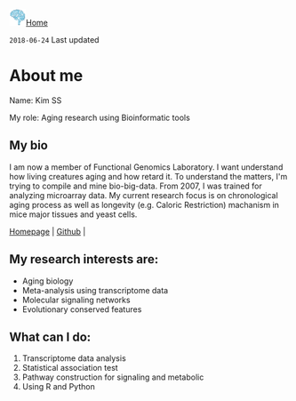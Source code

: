 <a href="https://kisudsoe.github.io"><img src="img/favicon.png" width="30px" /></a>[Home](https://kisudsoe.github.io)

`2018-06-24` Last updated

# About me

Name:     Kim SS

My role:   Aging research using Bioinformatic tools



## My bio

I am now a member of Functional Genomics Laboratory. I want understand how living creatures aging and how retard it. To understand the matters, I'm trying to compile and mine bio-big-data. From 2007, I was trained for analyzing microarray data. My current research focus is on chronological aging process as well as longevity (e.g. Caloric Restriction) machanism in mice major tissues and yeast cells.

[Homepage](http://ckaging.korea.ac.kr) | [Github](https://github.com/kisudsoe) | 



## My research interests are:

* Aging biology
* Meta-analysis using transcriptome data
* Molecular signaling networks
* Evolutionary conserved features



## What can I do:

1. Transcriptome data analysis
2. Statistical association test
3. Pathway construction for signaling and metabolic
4. Using R and Python

